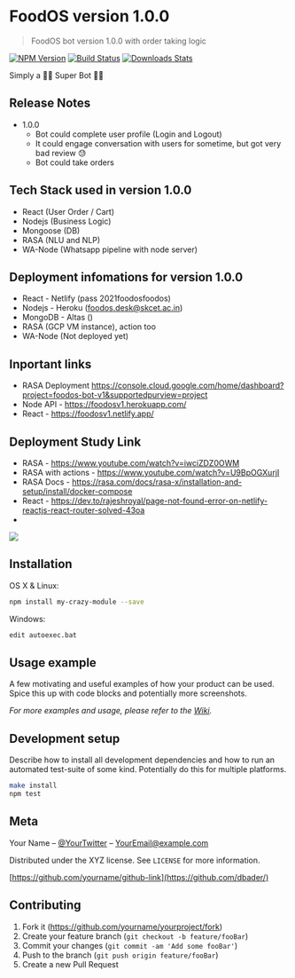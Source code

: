# FoodOS version 1.0.0 
> FoodOS bot version 1.0.0 with order taking logic

[![NPM Version][npm-image]][npm-url]
[![Build Status][travis-image]][travis-url]
[![Downloads Stats][npm-downloads]][npm-url]

Simply a 🐱‍🏍 Super Bot 🐱‍🚀




## Release Notes

* 1.0.0
    * Bot could complete user profile (Login and Logout)
    * It could engage conversation with users for sometime, but got very bad review 😓
    * Bot could take orders 


## Tech Stack used in version 1.0.0
  - React (User Order / Cart)
  - Nodejs (Business Logic)
  - Mongoose (DB)
  - RASA (NLU and NLP)
  - WA-Node (Whatsapp pipeline with node server)

## Deployment infomations for version 1.0.0

  * React - Netlify (pass 2021foodosfoodos)
  * Nodejs - Heroku (foodos.desk@skcet.ac.in)
  * MongoDB - Altas ()
  * RASA (GCP VM instance), action too
  * WA-Node (Not deployed yet)

## Inportant links

  * RASA Deployment https://console.cloud.google.com/home/dashboard?project=foodos-bot-v1&supportedpurview=project
  * Node API - https://foodosv1.herokuapp.com/
  * React - https://foodosv1.netlify.app/

## Deployment Study Link 
  
  * RASA - https://www.youtube.com/watch?v=iwciZDZ0OWM
  * RASA with actions - https://www.youtube.com/watch?v=U9BpOGXurjI
  * RASA Docs - https://rasa.com/docs/rasa-x/installation-and-setup/install/docker-compose
  * React - https://dev.to/rajeshroyal/page-not-found-error-on-netlify-reactjs-react-router-solved-43oa
  * 

![](header.png)

## Installation

OS X & Linux:

```sh
npm install my-crazy-module --save
```

Windows:

```sh
edit autoexec.bat
```

## Usage example

A few motivating and useful examples of how your product can be used. Spice this up with code blocks and potentially more screenshots.

_For more examples and usage, please refer to the [Wiki][wiki]._

## Development setup

Describe how to install all development dependencies and how to run an automated test-suite of some kind. Potentially do this for multiple platforms.

```sh
make install
npm test
```



## Meta

Your Name – [@YourTwitter](https://twitter.com/dbader_org) – YourEmail@example.com

Distributed under the XYZ license. See ``LICENSE`` for more information.

[https://github.com/yourname/github-link](https://github.com/dbader/)

## Contributing

1. Fork it (<https://github.com/yourname/yourproject/fork>)
2. Create your feature branch (`git checkout -b feature/fooBar`)
3. Commit your changes (`git commit -am 'Add some fooBar'`)
4. Push to the branch (`git push origin feature/fooBar`)
5. Create a new Pull Request

<!-- Markdown link & img dfn's -->
[npm-image]: https://img.shields.io/npm/v/datadog-metrics.svg?style=flat-square
[npm-url]: https://npmjs.org/package/datadog-metrics
[npm-downloads]: https://img.shields.io/npm/dm/datadog-metrics.svg?style=flat-square
[travis-image]: https://img.shields.io/travis/dbader/node-datadog-metrics/master.svg?style=flat-square
[travis-url]: https://travis-ci.org/dbader/node-datadog-metrics
[wiki]: https://github.com/yourname/yourproject/wiki
